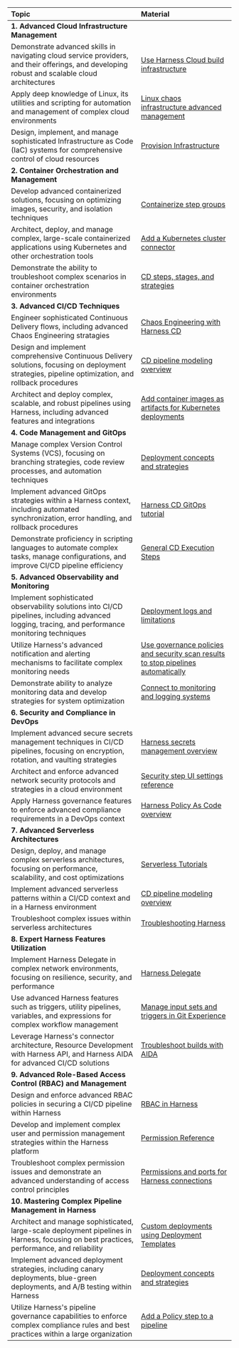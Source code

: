 | Topic | Material                                                                                                                                                              
| :------------------------------ | :------------------------------ |
|**1. Advanced Cloud Infrastructure Management**  | |
| Demonstrate advanced skills in navigating cloud service providers, and their offerings, and developing robust and scalable cloud architectures | [Use Harness Cloud build infrastructure](/docs/continuous-integration/use-ci/set-up-build-infrastructure/use-harness-cloud-build-infrastructure/)|
| Apply deep knowledge of Linux, its utilities and scripting for automation and management of complex cloud environments | [Linux chaos infrastructure advanced management](/docs/chaos-engineering/chaos-infrastructure/linux-chaos-infrastructure-advanced-management) |
| Design, implement, and manage sophisticated Infrastructure as Code (IaC) systems for comprehensive control of cloud resources | [Provision Infrastructure](/docs/continuous-delivery/cd-infrastructure/provisioning-overview)|
| **2. Container Orchestration and Management**||
| Develop advanced containerized solutions, focusing on optimizing images, security, and isolation techniques | [Containerize step groups](/docs/continuous-delivery/x-platform-cd-features/cd-steps/containerized-steps/containerized-step-groups/) |
| Architect, deploy, and manage complex, large-scale containerized applications using Kubernetes and other orchestration tools | [Add a Kubernetes cluster connector](/docs/platform/connectors/cloud-providers/add-a-kubernetes-cluster-connector/) |
| Demonstrate the ability to troubleshoot complex scenarios in container orchestration environments | [CD steps, stages, and strategies](/docs/continuous-delivery/x-platform-cd-features/executions/stages-steps-strategies/) |
| **3. Advanced CI/CD Techniques** ||
| Engineer sophisticated Continuous Delivery flows, including advanced Chaos Engineering stratagies | [Chaos Engineering with Harness CD](/tutorials/chaos-experiments/integration-with-harness-cd/) |
| Design and implement comprehensive Continuous Delivery solutions, focusing on deployment strategies, pipeline optimization, and rollback procedures | [CD pipeline modeling overview](/docs/continuous-delivery/get-started/cd-pipeline-modeling-overview/) |
| Architect and deploy complex, scalable, and robust pipelines using Harness, including advanced features and integrations | [Add container images as artifacts for Kubernetes deployments](/docs/continuous-delivery/deploy-srv-diff-platforms/kubernetes/cd-kubernetes-category/add-artifacts-for-kubernetes-deployments/) |
| **4. Code Management and GitOps** ||
| Manage complex Version Control Systems (VCS), focusing on branching strategies, code review processes, and automation techniques | [Deployment concepts and strategies](/docs/continuous-delivery/manage-deployments/deployment-concepts/) |
| Implement advanced GitOps strategies within a Harness context, including automated synchronization, error handling, and rollback procedures | [Harness CD GitOps tutorial](/docs/continuous-delivery/gitops/get-started/harness-cd-git-ops-quickstart) |
| Demonstrate proficiency in scripting languages to automate complex tasks, manage configurations, and improve CI/CD pipeline efficiency | [General CD Execution Steps](/docs/platform/pipelines/w_pipeline-steps-reference/step-skip-condition-settings/) |
| **5. Advanced Observability and Monitoring** ||
| Implement sophisticated observability solutions into CI/CD pipelines, including advanced logging, tracing, and performance monitoring techniques | [Deployment logs and limitations](/docs/continuous-delivery/manage-deployments/deployment-logs-and-limitations/) |
| Utilize Harness's advanced notification and alerting mechanisms to facilitate complex monitoring needs | [Use governance policies and security scan results to stop pipelines automatically](/docs/security-testing-orchestration/use-sto/stop-builds-based-on-scan-results/stop-pipelines-using-opa/) |
| Demonstrate ability to analyze monitoring data and develop strategies for system optimization | [Connect to monitoring and logging systems](/docs/platform/connectors/monitoring-and-logging-systems/connect-to-monitoring-and-logging-systems/) |
| **6. Security and Compliance in DevOps** ||
| Implement advanced secure secrets management techniques in CI/CD pipelines, focusing on encryption, rotation, and vaulting strategies | [Harness secrets management overview](/docs/platform/tecrets/tecrets-management/harness-secret-manager-overview/) |
| Architect and enforce advanced network security protocols and strategies in a cloud environment | [Security step UI settings reference](/docs/security-testing-orchestration/sto-techref-category/security-step-ui-settings-reference/) |
| Apply Harness governance features to enforce advanced compliance requirements in a DevOps context | [Harness Policy As Code overview](/docs/continuous-delivery/x-platform-cd-features/advanced/cd-governance/harness-governance-overview/) |
| **7. Advanced Serverless Architectures** ||
| Design, deploy, and manage complex serverless architectures, focusing on performance, scalability, and cost optimizations | [Serverless Tutorials](/tutorials/cd-pipelines/serverless/) |
| Implement advanced serverless patterns within a CI/CD context and in a Harness environment | [CD pipeline modeling overview](/docs/continuous-delivery/get-started/cd-pipeline-modeling-overview/) |
| Troubleshoot complex issues within serverless architectures | [Troubleshooting Harness](/docs/troubleshooting/troubleshooting-nextgen) |
| **8. Expert Harness Features Utilization** ||
| Implement Harness Delegate in complex network environments, focusing on resilience, security, and performance | [Harness Delegate](/docs/platform/delegates/install-delegates/overview/) |
| Use advanced Harness features such as triggers, utility pipelines, variables, and expressions for complex workflow management | [Manage input sets and triggers in Git Experience](/docs/platform/git-experience/manage-input-sets-in-simplified-git-experience/) |
| Leverage Harness's connector architecture, Resource Development with Harness API, and Harness AIDA for advanced CI/CD solutions | [Troubleshoot builds with AIDA](/docs/continuous-integration/troubleshoot-ci/aida/) |
| **9. Advanced Role-Based Access Control (RBAC) and Management** ||
| Design and enforce advanced RBAC policies in securing a CI/CD pipeline within Harness | [RBAC in Harness](/docs/platform/role-based-access-control/rbac-in-harness) |
| Develop and implement complex user and permission management strategies within the Harness platform | [Permission Reference](/docs/platform/role-based-access-control/permissions-reference) |
| Troubleshoot complex permission issues and demonstrate an advanced understanding of access control principles | [Permissions and ports for Harness connections](/docs/platform/references/permissions-and-ports-for-harness-connections/) |
| **10. Mastering Complex Pipeline Management in Harness** ||
| Architect and manage sophisticated, large-scale deployment pipelines in Harness, focusing on best practices, performance, and reliability | [Custom deployments using Deployment Templates](/docs/continuous-delivery/deploy-srv-diff-platforms/custom-deployment-tutorial/) |
| Implement advanced deployment strategies, including canary deployments, blue-green deployments, and A/B testing within Harness | [Deployment concepts and strategies](/docs/continuous-delivery/manage-deployments/deployment-concepts/) |
| Utilize Harness's pipeline governance capabilities to enforce complex compliance rules and best practices within a large organization | [Add a Policy step to a pipeline](/docs/continuous-delivery/x-platform-cd-features/advanced/cd-governance/add-a-governance-policy-step-to-a-pipeline/) |

